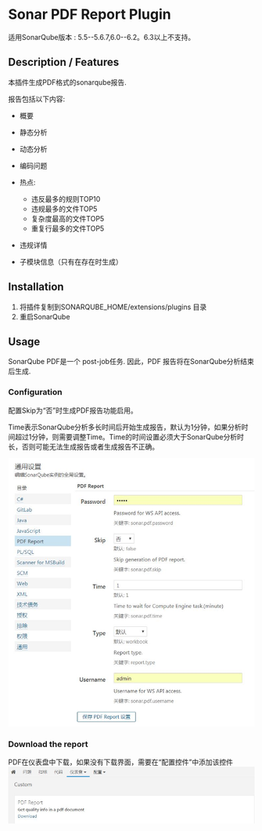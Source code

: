 Sonar PDF Report Plugin
=========================

适用SonarQube版本 : 5.5--5.6.7,6.0--6.2。6.3以上不支持。

## Description / Features

本插件生成PDF格式的sonarqube报告.

报告包括以下内容:

* 概要

* 静态分析

* 动态分析

* 编码问题

* 热点:
  * 违反最多的规则TOP10
  * 违规最多的文件TOP5
  * 复杂度最高的文件TOP5
  * 重复行最多的文件TOP5

* 违规详情

* 子模块信息（只有在存在时生成）


## Installation

1. 将插件复制到SONARQUBE_HOME/extensions/plugins 目录
1. 重启SonarQube

## Usage

SonarQube PDF是一个 post-job任务. 因此，PDF 报告将在SonarQube分析结束后生成.

### Configuration

配置Skip为“否”时生成PDF报告功能启用。

Time表示SonarQube分析多长时间后开始生成报告，默认为1分钟，如果分析时间超过1分钟，则需要调整Time。Time的时间设置必须大于SonarQube分析时长，否则可能无法生成报告或者生成报告不正确。

![Plugin Configuration](configuration.jpg?raw=true "Plugin Configuration")

### Download the report

PDF在仪表盘中下载，如果没有下载界面，需要在“配置控件”中添加该控件
![PDF Report example](output.jpg?raw=true "PDF Report example")